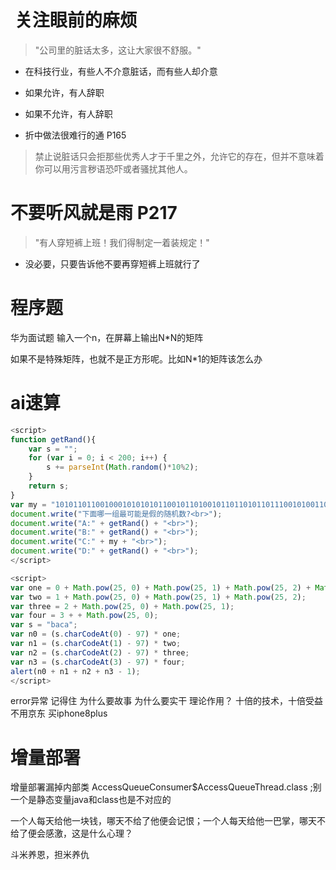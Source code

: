 #  关注眼前的麻烦
> "公司里的脏话太多，这让大家很不舒服。"
 
* 在科技行业，有些人不介意脏话，而有些人却介意
* 如果允许，有人辞职
* 如果不允许，有人辞职

* 折中做法很难行的通 P165

> 禁止说脏话只会拒那些优秀人才于千里之外，允许它的存在，但并不意味着你可以用污言秽语恐吓或者骚扰其他人。

# 不要听风就是雨 P217
> "有人穿短裤上班！我们得制定一着装规定！"
* 没必要，只要告诉他不要再穿短裤上班就行了



# 程序题
华为面试题 输入一个n，在屏幕上输出N*N的矩阵

如果不是特殊矩阵，也就不是正方形呢。比如N*1的矩阵该怎么办


# ai速算
```javascript
<script>
function getRand(){
	var s = "";
	for (var i = 0; i < 200; i++) {
		s += parseInt(Math.random()*10%2);
	}
	return s;
}
var my = "10101101100100010101010110010110100101101101011011100101001101110101010101010101100101101010101010110010110100101101101011011010110110101101111001011010010110110101101101010110010110100101101101011011";
document.write("下面哪一组最可能是假的随机数?<br>");
document.write("A:" + getRand() + "<br>");
document.write("B:" + getRand() + "<br>");
document.write("C:" + my + "<br>");
document.write("D:" + getRand() + "<br>");
</script>
```

```javascript
<script>
var one = 0 + Math.pow(25, 0) + Math.pow(25, 1) + Math.pow(25, 2) + Math.pow(25, 3);
var two = 1 + Math.pow(25, 0) + Math.pow(25, 1) + Math.pow(25, 2);
var three = 2 + Math.pow(25, 0) + Math.pow(25, 1);
var four = 3 + + Math.pow(25, 0);
var s = "baca";
var n0 = (s.charCodeAt(0) - 97) * one;
var n1 = (s.charCodeAt(1) - 97) * two;
var n2 = (s.charCodeAt(2) - 97) * three;
var n3 = (s.charCodeAt(3) - 97) * four;
alert(n0 + n1 + n2 + n3 - 1);
</script>
```

error异常 记得住 为什么要故事
为什么要实干 理论作用？
十倍的技术，十倍受益
不用京东 买iphone8plus

# 增量部署
增量部署漏掉内部类 AccessQueueConsumer$AccessQueueThread.class ;别一个是静态变量java和class也是不对应的


一个人每天给他一块钱，哪天不给了他便会记恨；一个人每天给他一巴掌，哪天不给了便会感激，这是什么心理？

斗米养恩，担米养仇




